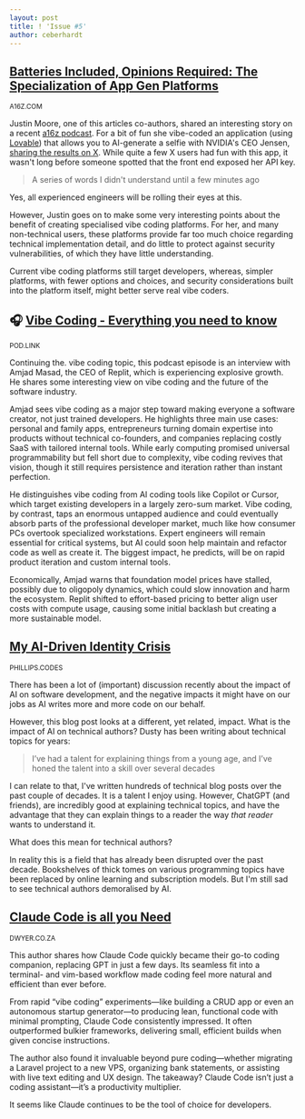 ```yaml
---
layout: post
title: ! 'Issue #5'
author: ceberhardt
---
```


## [Batteries Included, Opinions Required: The Specialization of App Gen Platforms](https://a16z.com/specialized-app-gen-platforms/)

<small>A16Z.COM</small>

Justin Moore, one of this articles co-authors, shared an interesting story on a recent [a16z podcast](https://podcasts.apple.com/us/podcast/grok-genie-3-gpt-5-the-rise-of-vibe-coding/id842818711?i=1000721817513). For a bit of fun she vibe-coded an application (using [Lovable](https://lovable.dev/)) that allows you to AI-generate a selfie with NVIDIA's CEO Jensen, [sharing the results on X](https://x.com/omooretweets/status/1951119494069493930). While quite a few X users had fun with this app, it wasn't long before someone spotted that the front end exposed her API key.

> A series of words I didn't understand until a few minutes ago

Yes, all experienced engineers will be rolling their eyes at this.

However, Justin goes on to make some very interesting points about the benefit of creating specialised vibe coding platforms. For her, and many non-technical users, these platforms provide far too much choice regarding technical implementation detail, and do little to protect against security vulnerabilities, of which they have little understanding.

Current vibe coding platforms still target developers, whereas, simpler platforms, with fewer options and choices, and security considerations built into the platform itself, might better serve real vibe coders.

## 🎧 [Vibe Coding - Everything you need to know](https://pod.link/1522960417/episode/OTRkMjcxYjItNzJjNC0xMWYwLWI5NTMtYzNhODkxYjA2MGI5)

<small>POD.LINK</small>

Continuing the. vibe coding topic, this podcast episode is an interview with Amjad Masad, the CEO of Replit, which is experiencing explosive growth. He shares some interesting view on vibe coding and the future of the software industry.

Amjad sees vibe coding as a major step toward making everyone a software creator, not just trained developers. He highlights three main use cases: personal and family apps, entrepreneurs turning domain expertise into products without technical co-founders, and companies replacing costly SaaS with tailored internal tools. While early computing promised universal programmability but fell short due to complexity, vibe coding revives that vision, though it still requires persistence and iteration rather than instant perfection.

He distinguishes vibe coding from AI coding tools like Copilot or Cursor, which target existing developers in a largely zero-sum market. Vibe coding, by contrast, taps an enormous untapped audience and could eventually absorb parts of the professional developer market, much like how consumer PCs overtook specialized workstations. Expert engineers will remain essential for critical systems, but AI could soon help maintain and refactor code as well as create it. The biggest impact, he predicts, will be on rapid product iteration and custom internal tools.

Economically, Amjad warns that foundation model prices have stalled, possibly due to oligopoly dynamics, which could slow innovation and harm the ecosystem. Replit shifted to effort-based pricing to better align user costs with compute usage, causing some initial backlash but creating a more sustainable model.

## [My AI-Driven Identity Crisis](https://dusty.phillips.codes/2025/06/08/my-ai-driven-identity-crisis/)

<small>PHILLIPS.CODES</small>

There has been a lot of (important) discussion recently about the impact of AI on software development, and the negative impacts it might have on our jobs as AI writes more and more code on our behalf. 

However, this blog post looks at a different, yet related, impact. What is the impact of AI on technical authors? Dusty has been writing about technical topics for years:

> I’ve had a talent for explaining things from a young age, and I’ve honed the talent into a skill over several decades

I can relate to that, I've written hundreds of technical blog posts over the past couple of decades. It is a talent I enjoy using. However, ChatGPT (and friends), are incredibly good at explaining technical topics, and have the advantage that they can explain things to a reader the way _that reader_ wants to understand it. 

What does this mean for technical authors?

In reality this is a field that has already been disrupted over the past decade. Bookshelves of thick tomes on various programming topics have been replaced by online learning and subscription models. But I'm still sad to see technical authors demoralised by AI.

## [Claude Code is all you Need](https://dwyer.co.za/static/claude-code-is-all-you-need.html)

<small>DWYER.CO.ZA</small>

This author shares how Claude Code quickly became their go-to coding companion, replacing GPT in just a few days. Its seamless fit into a terminal- and vim-based workflow made coding feel more natural and efficient than ever before.

From rapid “vibe coding” experiments—like building a CRUD app or even an autonomous startup generator—to producing lean, functional code with minimal prompting, Claude Code consistently impressed. It often outperformed bulkier frameworks, delivering small, efficient builds when given concise instructions.

The author also found it invaluable beyond pure coding—whether migrating a Laravel project to a new VPS, organizing bank statements, or assisting with live text editing and UX design. The takeaway? Claude Code isn’t just a coding assistant—it’s a productivity multiplier.

It seems like Claude continues to be the tool of choice for developers. 
